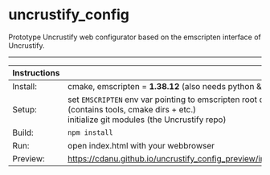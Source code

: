 # uncrustify_config
Prototype Uncrustify web configurator based on the emscripten interface of Uncrustify.

----------------------

| __Instructions__ 	|   	|
|--------------	|---	|
| Install:      | cmake, emscripten = __1.38.12__ (also needs python & java)  |
| Setup:        | set `EMSCRIPTEN` env var pointing to emscripten root dir (contains tools, cmake dirs + etc.)<br> initialize git modules (the Uncrustify repo)  |
| Build:       	| `npm install` 	|
| Run:         	| open index.html with your webbrowser 	|
| Preview:     	| https://cdanu.github.io/uncrustify_config_preview/index.html 	|
